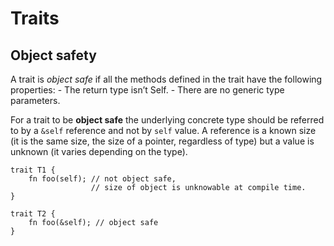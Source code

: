 # Traits

## Object safety
A trait is *object safe* if all the methods defined in the trait have the following properties:
    - The return type isn’t Self.
    - There are no generic type parameters.

For a trait to be **object safe** the underlying concrete type should be referred to by a ```&self``` reference and not by ```self``` value. A reference is a known size (it is the same size, the size of a pointer, regardless of type) but a value is unknown (it varies depending on the type).

```
trait T1 {
    fn foo(self); // not object safe,
                  // size of object is unknowable at compile time.
}

trait T2 {
    fn foo(&self); // object safe
}
```
